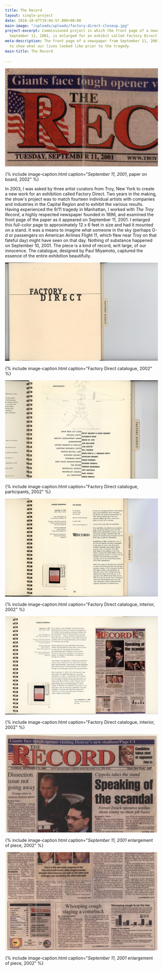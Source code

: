 ```yaml
---
title: The Record
layout: single-project
date: 2018-10-07T19:04:57.000+00:00
main-image: "/uploads/uploads/factory-direct-closeup.jpg"
project-excerpt: Commissioned project in which the front page of a newspaper from
  September 11, 2001, is enlarged for an exhibit called Factory Direct.
meta-description: The front page of a newspaper from September 11, 2001, is enlarged
  to show what our lives looked like prior to the tragedy.
main-title: The Record

---
```

![interior of catalogue](/uploads/uploads/factory-direct-closeup.jpg)

{% include image-caption.html caption="<i>September 11, 2001</i>, paper on board, 2002" %}

In 2003, I was asked by three artist curators from Troy, New York to create a new work for an exhibition called Factory Direct. Two years in the making, the show's project was to match fourteen individual artists with companies and industries in the Capital Region and to exhibit the various results. Having experienced the 9/11 tragedy in Manhattan, I worked with <i>The Troy Record</i>, a highly respected newspaper founded in 1896, and examined the front page of the paper as it appeared on September 11, 2001. I enlarged this full-color page to approximately 12 x 6 feet in size and had it mounted on a stand. It was a means to imagine what someone in the sky (perhaps G-d or passengers on American Airlines Flight 11, which flew near Troy on that fateful day) might have seen on that day. Nothing of substance happened on September 10, 2001. The piece is a kind of record, writ large, of our innocence. The catalogue, designed by Paul Miyamoto, captured the essence of the entire exhibition beautifully.

<section class="project-column-one" markdown="1">

![catalogue cover](/uploads/uploads/factory-direct-cover.jpg)

{% include image-caption.html caption="Factory Direct catalogue, 2002" %}

</section>

<section class="project-column-two" markdown="1">

![catalogue table of contents](/uploads/uploads/factory-direct-toc.jpg)

{% include image-caption.html caption="Factory Direct catalogue, participants, 2002" %}

</section>

<section class="project-column-one" markdown="1">

![interior of catalogue](/uploads/uploads/factory-direct-inside.jpg)

{% include image-caption.html caption="Factory Direct catalogue, interior, 2002" %}

</section>

<section class="project-column-two" markdown="1">

![interior of catalogue](/uploads/uploads/factory-direct-inside-2.jpg)

{% include image-caption.html caption="Factory Direct catalogue, interior, 2002" %}

</section>

<section class="project-column-one" markdown="1">

![top of newspaper from september 11, 2001](/uploads/uploads/factory-direct-top.jpg)

{% include image-caption.html caption="<i>September 11, 2001</i> enlargement of piece, 2002" %}

</section>

<section class="project-column-two" markdown="1">

![top of newspaper from september 11, 2001](/uploads/uploads/factory-direct-bottom.jpg)

{% include image-caption.html caption="<i>September 11, 2001</i> enlargement of piece, 2002" %}

</section>